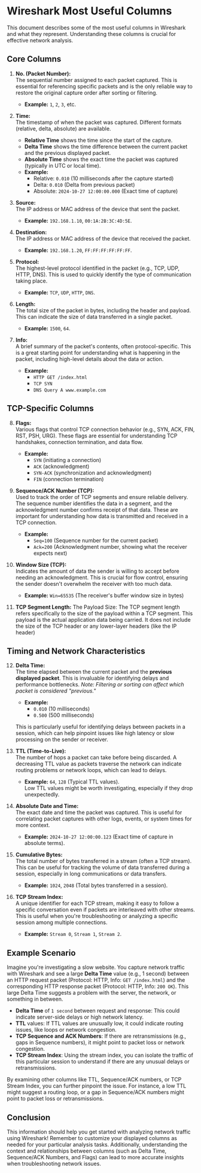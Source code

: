 # **Wireshark Most Useful Columns**

This document describes some of the most useful columns in Wireshark and what they represent. Understanding these columns is crucial for effective network analysis.

## **Core Columns**

1. **No. (Packet Number):**  
   The sequential number assigned to each packet captured. This is essential for referencing specific packets and is the only reliable way to restore the original capture order after sorting or filtering.

   * **Example:** `1`, `2`, `3`, etc.

2. **Time:**  
   The timestamp of when the packet was captured. Different formats (relative, delta, absolute) are available.
   - **Relative Time** shows the time since the start of the capture.
   - **Delta Time** shows the time difference between the current packet and the previous displayed packet.
   - **Absolute Time** shows the exact time the packet was captured (typically in UTC or local time).
   
   * **Example:**  
     - Relative: `0.010` (10 milliseconds after the capture started)  
     - Delta: `0.010` (Delta from previous packet)  
     - Absolute: `2024-10-27 12:00:00.000` (Exact time of capture)

3. **Source:**  
   The IP address or MAC address of the device that sent the packet.

   * **Example:** `192.168.1.10`, `00:1A:2B:3C:4D:5E`.

4. **Destination:**  
   The IP address or MAC address of the device that received the packet.

   * **Example:** `192.168.1.20`, `FF:FF:FF:FF:FF:FF`.

5. **Protocol:**  
   The highest-level protocol identified in the packet (e.g., TCP, UDP, HTTP, DNS). This is used to quickly identify the type of communication taking place.

   * **Example:** `TCP`, `UDP`, `HTTP`, `DNS`.

6. **Length:**  
   The total size of the packet in bytes, including the header and payload. This can indicate the size of data transferred in a single packet.

   * **Example:** `1500`, `64`.

7. **Info:**  
   A brief summary of the packet's contents, often protocol-specific. This is a great starting point for understanding what is happening in the packet, including high-level details about the data or action.

   * **Example:**  
     - `HTTP GET /index.html`  
     - `TCP SYN`  
     - `DNS Query A www.example.com`

## **TCP-Specific Columns**

8. **Flags:**  
   Various flags that control TCP connection behavior (e.g., SYN, ACK, FIN, RST, PSH, URG). These flags are essential for understanding TCP handshakes, connection termination, and data flow.

   * **Example:**  
     - `SYN` (initiating a connection)  
     - `ACK` (acknowledgment)  
     - `SYN-ACK` (synchronization and acknowledgment)  
     - `FIN` (connection termination)

9. **Sequence/ACK Number (TCP):**  
   Used to track the order of TCP segments and ensure reliable delivery. The sequence number identifies the data in a segment, and the acknowledgment number confirms receipt of that data. These are important for understanding how data is transmitted and received in a TCP connection.

   * **Example:**  
     - `Seq=100` (Sequence number for the current packet)  
     - `Ack=200` (Acknowledgment number, showing what the receiver expects next)

10. **Window Size (TCP):**  
    Indicates the amount of data the sender is willing to accept before needing an acknowledgment. This is crucial for flow control, ensuring the sender doesn't overwhelm the receiver with too much data.

    * **Example:** `Win=65535` (The receiver's buffer window size in bytes)
   
 11. **TCP Segment Length:**
      The Payload Size: The TCP segment length refers specifically to the size of the payload within a TCP segment. This payload is the actual application data being carried. It does not include the size of the TCP header or any lower-layer headers (like the IP header)

## **Timing and Network Characteristics**

12. **Delta Time:**  
    The time elapsed between the current packet and the **previous displayed packet**. This is invaluable for identifying delays and performance bottlenecks. *Note: Filtering or sorting can affect which packet is considered "previous."*

    * **Example:**  
      - `0.010` (10 milliseconds)  
      - `0.500` (500 milliseconds)  

    This is particularly useful for identifying delays between packets in a session, which can help pinpoint issues like high latency or slow processing on the sender or receiver.

13. **TTL (Time-to-Live):**  
    The number of hops a packet can take before being discarded. A decreasing TTL value as packets traverse the network can indicate routing problems or network loops, which can lead to delays.

    * **Example:** `64`, `128` (Typical TTL values).  
    Low TTL values might be worth investigating, especially if they drop unexpectedly.

14. **Absolute Date and Time:**  
    The exact date and time the packet was captured. This is useful for correlating packet captures with other logs, events, or system times for more context.

    * **Example:** `2024-10-27 12:00:00.123` (Exact time of capture in absolute terms).

15. **Cumulative Bytes:**  
    The total number of bytes transferred in a stream (often a TCP stream). This can be useful for tracking the volume of data transferred during a session, especially in long communications or data transfers.

    * **Example:** `1024`, `2048` (Total bytes transferred in a session).

16. **TCP Stream Index:**  
    A unique identifier for each TCP stream, making it easy to follow a specific conversation even if packets are interleaved with other streams. This is useful when you're troubleshooting or analyzing a specific session among multiple connections.

    * **Example:** `Stream 0`, `Stream 1`, `Stream 2`.

## **Example Scenario**

Imagine you're investigating a slow website. You capture network traffic with Wireshark and see a large **Delta Time** value (e.g., 1 second) between an HTTP request packet (Protocol: HTTP, Info: `GET /index.html`) and the corresponding HTTP response packet (Protocol: HTTP, Info: `200 OK`). This large Delta Time suggests a problem with the server, the network, or something in between.

- **Delta Time** of `1 second` between request and response: This could indicate server-side delays or high network latency.
- **TTL** values: If TTL values are unusually low, it could indicate routing issues, like loops or network congestion.
- **TCP Sequence and ACK Numbers**: If there are retransmissions (e.g., gaps in Sequence numbers), it might point to packet loss or network congestion.
- **TCP Stream Index**: Using the stream index, you can isolate the traffic of this particular session to understand if there are any unusual delays or retransmissions.

By examining other columns like TTL, Sequence/ACK numbers, or TCP Stream Index, you can further pinpoint the issue. For instance, a low TTL might suggest a routing loop, or a gap in Sequence/ACK numbers might point to packet loss or retransmissions.

## **Conclusion**

This information should help you get started with analyzing network traffic using Wireshark! Remember to customize your displayed columns as needed for your particular analysis tasks. Additionally, understanding the context and relationships between columns (such as Delta Time, Sequence/ACK Numbers, and Flags) can lead to more accurate insights when troubleshooting network issues.

